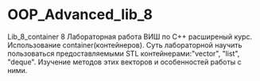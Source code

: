 # OOP_Advanced_lib_8
Lib_8_container 8 Лабораторная работа ВИШ по С++ расширеный курс. Использование container(контейнеров).
Суть лабораторной научить пользоваться предоставляемыми  STL контейнерами:"vector", "list", "deque". 
Изучение методов этих векторов и особенностей работы с ними. 
